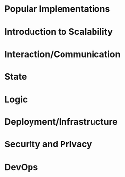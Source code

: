 # Popular Implementations
# Introduction to Scalability
# Interaction/Communication
# State
# Logic
# Deployment/Infrastructure
# Security and Privacy
# DevOps
